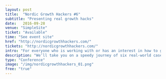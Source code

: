 ```yaml
---
layout: post
title:  "Nordic Growth Hackers #6"
subtitle: "Presenting real growth hacks"
date:   2016-09-28
venue: "SimpleSite"
ticket: "Available"
time: "See event site"
href: "http://nordicgrowthhackers.com/"
tickets: "http://nordicgrowthhackers.com/"
intro: "For everyone who is working with or has an interest in how to grow an online business"
description: "We’ll take you on a speedy journey of six real-world cases of things that worked, things that did not, dos and don’ts, world-class tools and hopefully a couple of surprises thrown in for good measure. You will spend an afternoon in good company and hopefully return invigorated, richer in network and full of ideas."
type: "Conference"
image: "/img/nordicgrowthhackers_01.png"
free: "true"
---
```

<!-- fill in the URL of your event host page if you haven't enough information for a detail page, so the event link won't point on the detail page at all -->
